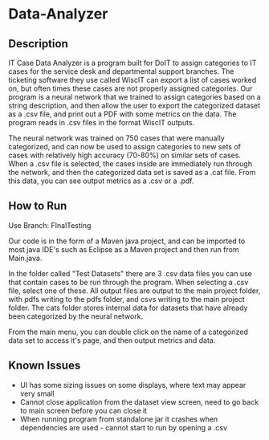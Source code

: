 # Data-Analyzer
## Description
IT Case Data Analyzer is a program built for DoIT to assign categories to IT cases for the service desk and departmental support branches. The ticketing software they use called WiscIT can export a list of cases worked on, but often times these cases are not properly assigned categories. Our program is a neural network that we trained to assign categories based on a string description, and then allow the user to export the categorized dataset as a .csv file, and print out a PDF with some metrics on the data. The program reads in .csv files in the format WiscIT outputs.

The neural network was trained on 750 cases that were manually categorized, and can now be used to assign categories to new sets of cases with relatively high accuracy (70-80%) on similar sets of cases. When a .csv file is selected, the cases inside are immediately run through the network, and then the categorized data set is saved as a .cat file. From this data, you can see output metrics as a .csv or a .pdf.

## How to Run
Use Branch: FInalTesting

Our code is in the form of a Maven java project, and can be imported to most java IDE's such as Eclipse as a Maven project and then run from Main.java. 


In the folder called "Test Datasets" there are 3 .csv data files you can use that contain cases to be run through the program. When selecting a .csv file, select one of these.
All output files are output to the main project folder, with pdfs writing to the pdfs folder, and csvs writing to the main project folder. The cats folder stores internal data
for datasets that have already been categorized by the neural network.

From the main menu, you can double click on the name of a categorized data set to access it's page, and then output metrics and data.

## Known Issues
* UI has some sizing issues on some displays, where text may appear very small
* Cannot close application from the dataset view screen, need to go back to main screen before you can close it
* When running program from standalone jar it crashes when dependencies are used - cannot start to run by opening a .csv
